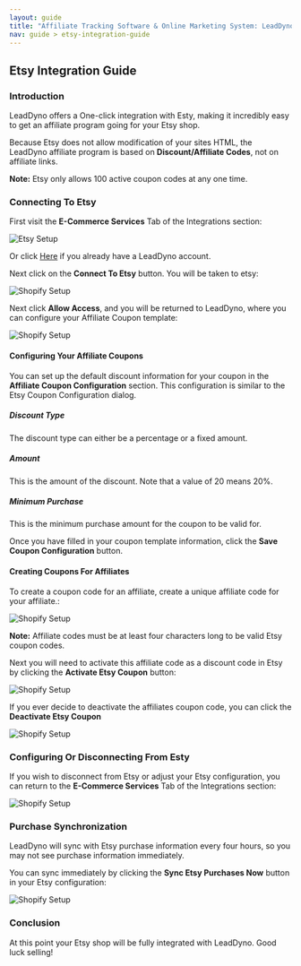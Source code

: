 ```yaml
---
layout: guide
title: "Affiliate Tracking Software & Online Marketing System: LeadDyno"
nav: guide > etsy-integration-guide
---
```


## Etsy Integration Guide

### Introduction

LeadDyno offers a One-click integration with Esty, making it incredibly easy to get an affiliate program going for
your Etsy shop.

Because Etsy does not allow modification of your sites HTML, the LeadDyno affiliate program is
based on **Discount/Affiliate Codes**, not on affiliate links.

<div class="alert alert-info">
  <strong>Note:</strong> Etsy only allows 100 active coupon codes at any one time.
</div>

### Connecting To Etsy

First visit the **E-Commerce Services** Tab of the Integrations section:

![Etsy Setup](/img/etsy_connect.png)

Or click [Here](https://app.leaddyno.com/settings/integrations/e-commerce) if you already have a LeadDyno account.

Next click on the **Connect To Etsy** button.  You will be taken to etsy:

![Shopify Setup](/img/etsy_authorize.png)

Next click **Allow Access**, and you will be returned to LeadDyno, where you can configure your Affiliate Coupon
template:

![Shopify Setup](/img/etsy_config_1.png)

#### Configuring Your Affiliate Coupons

You can set up the default discount information for your coupon in the **Affiliate Coupon Configuration** section.  This
configuration is similar to the Etsy Coupon Configuration dialog.

##### Discount Type

The discount type can either be a percentage or a fixed amount.

##### Amount

This is the amount of the discount.  Note that a value of 20 means 20%.

##### Minimum Purchase

This is the minimum purchase amount for the coupon to be valid for.

Once you have filled in your coupon template information, click the **Save Coupon Configuration** button.

#### Creating Coupons For Affiliates

To create a coupon code for an affiliate, create a unique affiliate code for your affiliate.:

![Shopify Setup](/img/etsy_edit_code.png)

<div class="alert alert-info">
  <strong>Note:</strong> Affiliate codes must be at least four characters long to be valid Etsy coupon codes.
</div>

Next you will need to activate this affiliate code as a discount code in Etsy by clicking the **Activate Etsy Coupon**
button:

![Shopify Setup](/img/etsy_activate.png)

If you ever decide to deactivate the affiliates coupon code, you can click the **Deactivate Etsy Coupon**

![Shopify Setup](/img/etsy_deactivate.png)

### Configuring Or Disconnecting From Esty

If you wish to disconnect from Etsy or adjust your Etsy configuration, you can return to
the **E-Commerce Services** Tab of the Integrations section:

![Shopify Setup](/img/etsy_disconnect.png)

### Purchase Synchronization

LeadDyno will sync with Etsy purchase information every four hours, so you may not see purchase information immediately.

You can sync immediately by clicking the **Sync Etsy Purchases Now** button in your Etsy configuration:

![Shopify Setup](/img/etsy_sync.png)

### Conclusion

At this point your Etsy shop will be fully integrated with LeadDyno.  Good luck selling!